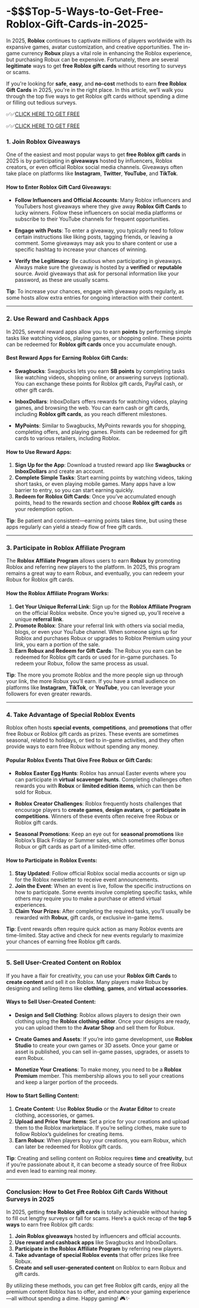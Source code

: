 # -$$$Top-5-Ways-to-Get-Free-Roblox-Gift-Cards-in-2025-


In 2025, **Roblox** continues to captivate millions of players worldwide with its expansive games, avatar customization, and creative opportunities. The in-game currency **Robux** plays a vital role in enhancing the Roblox experience, but purchasing Robux can be expensive. Fortunately, there are several **legitimate** ways to get **free Roblox gift cards** without resorting to surveys or scams.

If you're looking for **safe**, **easy**, and **no-cost** methods to earn **free Roblox Gift Cards** in 2025, you're in the right place. In this article, we’ll walk you through the top five ways to get Roblox gift cards without spending a dime or filling out tedious surveys.

✅✅[CLICK HERE TO GET FREE](https://tinyurl.com/ycy7cnvj)

✅✅[CLICK HERE TO GET FREE](https://tinyurl.com/ycy7cnvj)

### **1. Join Roblox Giveaways**

One of the easiest and most popular ways to get **free Roblox gift cards** in 2025 is by participating in **giveaways** hosted by influencers, Roblox creators, or even official Roblox social media channels. Giveaways often take place on platforms like **Instagram**, **Twitter**, **YouTube**, and **TikTok**.

#### **How to Enter Roblox Gift Card Giveaways:**
- **Follow Influencers and Official Accounts**: Many Roblox influencers and YouTubers host giveaways where they give away **Roblox Gift Cards** to lucky winners. Follow these influencers on social media platforms or subscribe to their YouTube channels for frequent opportunities.
  
- **Engage with Posts**: To enter a giveaway, you typically need to follow certain instructions like liking posts, tagging friends, or leaving a comment. Some giveaways may ask you to share content or use a specific hashtag to increase your chances of winning.
  
- **Verify the Legitimacy**: Be cautious when participating in giveaways. Always make sure the giveaway is hosted by a **verified** or **reputable** source. Avoid giveaways that ask for personal information like your password, as these are usually scams.

**Tip**: To increase your chances, engage with giveaway posts regularly, as some hosts allow extra entries for ongoing interaction with their content.

---

### **2. Use Reward and Cashback Apps**

In 2025, several reward apps allow you to earn **points** by performing simple tasks like watching videos, playing games, or shopping online. These points can be redeemed for **Roblox gift cards** once you accumulate enough.

#### **Best Reward Apps for Earning Roblox Gift Cards:**
- **Swagbucks**: Swagbucks lets you earn **SB points** by completing tasks like watching videos, shopping online, or answering surveys (optional). You can exchange these points for Roblox gift cards, PayPal cash, or other gift cards.
  
- **InboxDollars**: InboxDollars offers rewards for watching videos, playing games, and browsing the web. You can earn cash or gift cards, including **Roblox gift cards**, as you reach different milestones.
  
- **MyPoints**: Similar to Swagbucks, MyPoints rewards you for shopping, completing offers, and playing games. Points can be redeemed for gift cards to various retailers, including Roblox.

#### **How to Use Reward Apps:**
1. **Sign Up for the App**: Download a trusted reward app like **Swagbucks** or **InboxDollars** and create an account.
2. **Complete Simple Tasks**: Start earning points by watching videos, taking short tasks, or even playing mobile games. Many apps have a low barrier to entry, so you can start earning quickly.
3. **Redeem for Roblox Gift Cards**: Once you’ve accumulated enough points, head to the rewards section and choose **Roblox gift cards** as your redemption option.

**Tip**: Be patient and consistent—earning points takes time, but using these apps regularly can yield a steady flow of free gift cards.

---

### **3. Participate in Roblox Affiliate Program**

The **Roblox Affiliate Program** allows users to earn **Robux** by promoting Roblox and referring new players to the platform. In 2025, this program remains a great way to earn Robux, and eventually, you can redeem your Robux for Roblox gift cards.

#### **How the Roblox Affiliate Program Works:**
1. **Get Your Unique Referral Link**: Sign up for the **Roblox Affiliate Program** on the official Roblox website. Once you’re signed up, you’ll receive a unique **referral link**.
2. **Promote Roblox**: Share your referral link with others via social media, blogs, or even your YouTube channel. When someone signs up for Roblox and purchases Robux or upgrades to Roblox Premium using your link, you earn a portion of the sale.
3. **Earn Robux and Redeem for Gift Cards**: The Robux you earn can be redeemed for Roblox gift cards or used for in-game purchases. To redeem your Robux, follow the same process as usual.

**Tip**: The more you promote Roblox and the more people sign up through your link, the more Robux you’ll earn. If you have a small audience on platforms like **Instagram**, **TikTok**, or **YouTube**, you can leverage your followers for even greater rewards.

---

### **4. Take Advantage of Special Roblox Events**

Roblox often hosts **special events**, **competitions**, and **promotions** that offer free Robux or Roblox gift cards as prizes. These events are sometimes seasonal, related to holidays, or tied to in-game activities, and they often provide ways to earn free Robux without spending any money.

#### **Popular Roblox Events That Give Free Robux or Gift Cards:**
- **Roblox Easter Egg Hunts**: Roblox has annual Easter events where you can participate in **virtual scavenger hunts**. Completing challenges often rewards you with **Robux** or **limited edition items**, which can then be sold for Robux.
  
- **Roblox Creator Challenges**: Roblox frequently hosts challenges that encourage players to **create games**, **design avatars**, or **participate in competitions**. Winners of these events often receive free Robux or Roblox gift cards.

- **Seasonal Promotions**: Keep an eye out for **seasonal promotions** like Roblox’s Black Friday or Summer sales, which sometimes offer bonus Robux or gift cards as part of a limited-time offer.

#### **How to Participate in Roblox Events:**
1. **Stay Updated**: Follow official Roblox social media accounts or sign up for the Roblox newsletter to receive event announcements.
2. **Join the Event**: When an event is live, follow the specific instructions on how to participate. Some events involve completing specific tasks, while others may require you to make a purchase or attend virtual experiences.
3. **Claim Your Prizes**: After completing the required tasks, you’ll usually be rewarded with **Robux**, gift cards, or exclusive in-game items.

**Tip**: Event rewards often require quick action as many Roblox events are time-limited. Stay active and check for new events regularly to maximize your chances of earning free Roblox gift cards.

---

### **5. Sell User-Created Content on Roblox**

If you have a flair for creativity, you can use your **Roblox Gift Cards** to **create content** and sell it on Roblox. Many players make Robux by designing and selling items like **clothing**, **games**, and **virtual accessories**.

#### **Ways to Sell User-Created Content:**
- **Design and Sell Clothing**: Roblox allows players to design their own clothing using the **Roblox clothing editor**. Once your designs are ready, you can upload them to the **Avatar Shop** and sell them for Robux.
  
- **Create Games and Assets**: If you’re into game development, use **Roblox Studio** to create your own games or 3D assets. Once your game or asset is published, you can sell in-game passes, upgrades, or assets to earn Robux.
  
- **Monetize Your Creations**: To make money, you need to be a **Roblox Premium** member. This membership allows you to sell your creations and keep a larger portion of the proceeds.

#### **How to Start Selling Content:**
1. **Create Content**: Use **Roblox Studio** or the **Avatar Editor** to create clothing, accessories, or games.
2. **Upload and Price Your Items**: Set a price for your creations and upload them to the Roblox marketplace. If you’re selling clothes, make sure to follow Roblox’s guidelines for creating items.
3. **Earn Robux**: When players buy your creations, you earn Robux, which can later be redeemed for Roblox gift cards.

**Tip**: Creating and selling content on Roblox requires **time** and **creativity**, but if you’re passionate about it, it can become a steady source of free Robux and even lead to earning real money.

---

### **Conclusion: How to Get Free Roblox Gift Cards Without Surveys in 2025**

In 2025, getting **free Roblox gift cards** is totally achievable without having to fill out lengthy surveys or fall for scams. Here’s a quick recap of the **top 5 ways** to earn free Roblox gift cards:

1. **Join Roblox giveaways** hosted by influencers and official accounts.
2. **Use reward and cashback apps** like Swagbucks and InboxDollars.
3. **Participate in the Roblox Affiliate Program** by referring new players.
4. **Take advantage of special Roblox events** that offer prizes like free Robux.
5. **Create and sell user-generated content** on Roblox to earn Robux and gift cards.

By utilizing these methods, you can get free Roblox gift cards, enjoy all the premium content Roblox has to offer, and enhance your gaming experience—all without spending a dime. Happy gaming! 🎮✨
